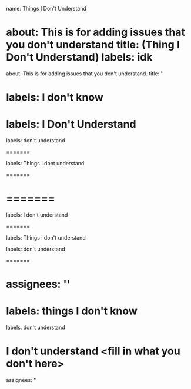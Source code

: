 name: Things I Don't Understand

about: This is for adding issues that you don't understand
title: (Thing I Don't Understand)
labels: idk
=======
about: This is for adding issues that you don't understand.
title: ''

labels: I don't know
=======


labels: I Don't Understand
=======
labels: don't understand

=======



labels: Things I dont understand


=======

=======
=======


labels: I don't understand

=======

labels: Things i don't understand

labels: don't understand

=======



assignees: ''
=======


labels: things I don't know
=======



labels: don't understand


I don't understand <fill in what you don't here>
=======
assignees: ''

